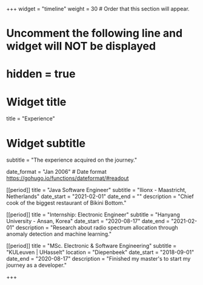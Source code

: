 +++
widget = "timeline"
weight = 30  # Order that this section will appear.

# Uncomment the following line and widget will NOT be displayed
# hidden = true

# Widget title
title = "Experience"
# Widget subtitle
subtitle = "The experience acquired on the journey."

date_format = "Jan 2006" # Date format https://gohugo.io/functions/dateformat/#readout

[[period]]
  title = "Java Software Engineer"
  subtitle = "Ilionx - Maastricht, Netherlands"
  date_start = "2021-02-01"
  date_end = ""
  description = "Chief cook of the biggest restaurant of Bikini Bottom."

[[period]]
  title = "Internship: Electronic Engineer"
  subtitle = "Hanyang University - Ansan, Korea"
  date_start = "2020-08-17"
  date_end = "2021-02-01"
  description = "Research about radio spectrum allocation through anomaly detection and machine learning."

[[period]]
  title = "MSc. Electronic & Software Engineering"
  subtitle = "KULeuven | UHasselt"
  location = "Diepenbeek"
  date_start = "2018-09-01"
  date_end = "2020-08-17"
  description = "Finished my master's to start my journey as a developer."

+++